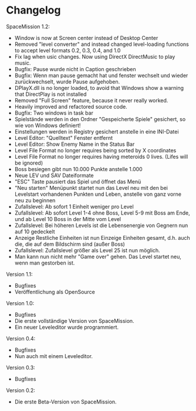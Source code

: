 # Changelog

SpaceMission 1.2:
- Window is now at Screen center instead of Desktop Center
- Removed "level converter" and instead changed level-loading functions to accept level formats 0.2, 0.3, 0.4, and 1.0
- Fix lag when usic changes. Now using DirectX DirectMusic to play music.
- Bugfix: Pause wurde nicht in Caption geschrieben
- Bugfix: Wenn man pause gemacht hat und fenster wechselt und wieder zurückwechselt, wurde Pause aufgehoben.
- DPlayX.dll is no longer loaded, to avoid that Windows show a warning that DirectPlay is not installed
- Removed "Full Screen" feature, because it never really worked.
- Heavily improved and refactored source code.
- Bugfix: Two windows in task bar
- Spielstände werden in den Ordner "Gespeicherte Spiele" gesichert, so wie von Windows definiert!
- Einstellungen werden in Registry gesichert anstelle in eine INI-Datei
- Level Editor: "Quelltext" Fenster entfernt
- Level Editor: Show Enemy Name in the Status Bar
- Level File Format no longer requires being sorted by X coordinates
- Level File Format no longer requires having meteroids 0 lives. (Lifes will be ignored)
- Boss besiegen gibt nun 10.000 Punkte anstelle 1.000
- Neue LEV und SAV Dateiformate
- "ESC" Taste pausiert das Spiel und öffnet das Menü
- "Neu starten" Menüpunkt startet nun das Level neu mit den bei Levelstart vorhandenen Punkten und Leben, anstelle von ganz vorne neu zu beginnen
- Zufallslevel: Ab sofort 1 Einheit weniger pro Level
- Zufallslevel: Ab sofort Level 1-4 ohne Boss, Level 5-9 mit Boss am Ende, und ab Level 10 Boss in der Mitte vom Level
- Zufallslevel: Bei höheren Levels ist die Lebensenergie von Gegnern nun auf 10 gedeckelt
- Anzeige Restliche Einheiten ist nun Einzeige Einheiten gesamt, d.h. auch die, die auf dem Bildschirm sind (außer Boss)
- Zufallslevel: Zufallslevel größer als Level 25 ist nun möglich.
- Man kann nun nicht mehr "Game over" gehen. Das Level startet neu, wenn man gestorben ist.

Version 1.1:
- Bugfixes
- Veröffentlichung als OpenSource

Version 1.0:
- Bugfixes
- Die erste vollständige Version von SpaceMission.
- Ein neuer Leveleditor wurde programmiert.

Version 0.4:
- Bugfixes
- Nun auch mit einem Leveleditor.

Version 0.3:
- Bugfixes

Version 0.2:
- Die erste Beta-Version von SpaceMission.
